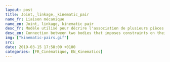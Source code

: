 ```yaml
---
layout: post
title: Joint,_linkage,_kinematic_pair
name_fr: Liaison mécanique
name_en: Joint, linkage, kinematic pair
desc_fr: Modèle utilisé pour décrire l'association de plusieurs pièces liées entre elles par des contacts physiques qui les rendent totalement ou partiellement solidaires, selon qu'ils autorisent ou non des mouvements relatifs. 
desc_en: Connection between two bodies that imposes constraints on their relative movement.
img: ["kinematic-pairs.gif"]
src: 
date: 2019-03-15 17:58:00 +0100
categories: [FR_Cinématique, EN_Kinematics]
---
```

